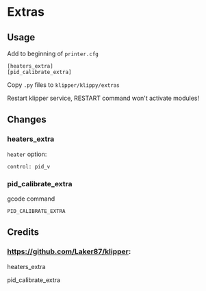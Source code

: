 # Extras

## Usage

Add to beginning of `printer.cfg`

```
[heaters_extra]
[pid_calibrate_extra]
```

Copy `.py` files to `klipper/klippy/extras`

Restart klipper service, RESTART command won't activate modules!

## Changes

### heaters_extra

`heater` option:

`control: pid_v`

### pid_calibrate_extra

gcode command

`PID_CALIBRATE_EXTRA`

## Credits

### https://github.com/Laker87/klipper:

heaters_extra

pid_calibrate_extra
